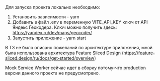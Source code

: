 Для запуска проекта локально необходимо:

1. Установить зависимости - yarn
2. Добавить в файл .env в переменную VITE_API_KEY ключ от API Яндекс Геокодера. Ключ можно получить здесь: https://yandex.ru/dev/maps/geocoder/
3. Запустить приложение - yarn start

В ТЗ не было описано пожеланий по архитектуре приложения, мной была использована архитектура Feature Sliced Design (https://feature-sliced.design/ru/docs/get-started/overview)

Mock Service Worker сейчас идет в сборку потому-что production версии данного проекта не предусмотрено.
